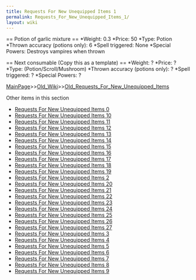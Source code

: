 ```yaml
---
title: Requests For New Unequipped Items 1
permalink: Requests_For_New_Unequipped_Items_1/
layout: wiki
---
```

== Potion of garlic mixture ==
*Weight: 0.3
*Price: 50
*Type: Potion
*Thrown accuracy (potions only): 6
*Spell triggered: None
*Special Powers: Destroys vampires when thrown

== Next consumable (Copy this as a template) ==
*Weight: ?
*Price: ?
*Type: (Potion/Scroll/Mushroom)
*Thrown accuracy (potions only): ?
*Spell triggered: ?
*Special Powers: ?

[MainPage](/keeperrl_wiki/ "wikilink")>>[Old_Wiki](/keeperrl_wiki/Old_Wiki "wikilink")>>[Old_Requests_For_New_Unequipped_Items](/keeperrl_wiki/Old_Requests_For_New_Unequipped_Items "wikilink")

Other items in this section
-    [Requests For New Unequipped Items 0](/keeperrl_wiki/Requests_For_New_Unequipped_Items_0 "wikilink")
-    [Requests For New Unequipped Items 10](/keeperrl_wiki/Requests_For_New_Unequipped_Items_10 "wikilink")
-    [Requests For New Unequipped Items 11](/keeperrl_wiki/Requests_For_New_Unequipped_Items_11 "wikilink")
-    [Requests For New Unequipped Items 12](/keeperrl_wiki/Requests_For_New_Unequipped_Items_12 "wikilink")
-    [Requests For New Unequipped Items 13](/keeperrl_wiki/Requests_For_New_Unequipped_Items_13 "wikilink")
-    [Requests For New Unequipped Items 14](/keeperrl_wiki/Requests_For_New_Unequipped_Items_14 "wikilink")
-    [Requests For New Unequipped Items 15](/keeperrl_wiki/Requests_For_New_Unequipped_Items_15 "wikilink")
-    [Requests For New Unequipped Items 16](/keeperrl_wiki/Requests_For_New_Unequipped_Items_16 "wikilink")
-    [Requests For New Unequipped Items 17](/keeperrl_wiki/Requests_For_New_Unequipped_Items_17 "wikilink")
-    [Requests For New Unequipped Items 18](/keeperrl_wiki/Requests_For_New_Unequipped_Items_18 "wikilink")
-    [Requests For New Unequipped Items 19](/keeperrl_wiki/Requests_For_New_Unequipped_Items_19 "wikilink")
-    [Requests For New Unequipped Items 2](/keeperrl_wiki/Requests_For_New_Unequipped_Items_2 "wikilink")
-    [Requests For New Unequipped Items 20](/keeperrl_wiki/Requests_For_New_Unequipped_Items_20 "wikilink")
-    [Requests For New Unequipped Items 21](/keeperrl_wiki/Requests_For_New_Unequipped_Items_21 "wikilink")
-    [Requests For New Unequipped Items 22](/keeperrl_wiki/Requests_For_New_Unequipped_Items_22 "wikilink")
-    [Requests For New Unequipped Items 23](/keeperrl_wiki/Requests_For_New_Unequipped_Items_23 "wikilink")
-    [Requests For New Unequipped Items 24](/keeperrl_wiki/Requests_For_New_Unequipped_Items_24 "wikilink")
-    [Requests For New Unequipped Items 25](/keeperrl_wiki/Requests_For_New_Unequipped_Items_25 "wikilink")
-    [Requests For New Unequipped Items 26](/keeperrl_wiki/Requests_For_New_Unequipped_Items_26 "wikilink")
-    [Requests For New Unequipped Items 27](/keeperrl_wiki/Requests_For_New_Unequipped_Items_27 "wikilink")
-    [Requests For New Unequipped Items 3](/keeperrl_wiki/Requests_For_New_Unequipped_Items_3 "wikilink")
-    [Requests For New Unequipped Items 4](/keeperrl_wiki/Requests_For_New_Unequipped_Items_4 "wikilink")
-    [Requests For New Unequipped Items 5](/keeperrl_wiki/Requests_For_New_Unequipped_Items_5 "wikilink")
-    [Requests For New Unequipped Items 6](/keeperrl_wiki/Requests_For_New_Unequipped_Items_6 "wikilink")
-    [Requests For New Unequipped Items 7](/keeperrl_wiki/Requests_For_New_Unequipped_Items_7 "wikilink")
-    [Requests For New Unequipped Items 8](/keeperrl_wiki/Requests_For_New_Unequipped_Items_8 "wikilink")
-    [Requests For New Unequipped Items 9](/keeperrl_wiki/Requests_For_New_Unequipped_Items_9 "wikilink")
